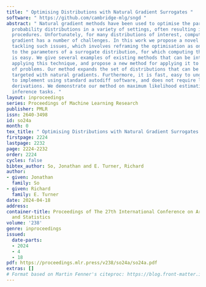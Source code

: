 ```yaml
---
title: " Optimising Distributions with Natural Gradient Surrogates "
software: " https://github.com/cambridge-mlg/sngd "
abstract: " Natural gradient methods have been used to optimise the parameters of
  probability distributions in a variety of settings, often resulting in fast-converging
  procedures. Unfortunately, for many distributions of interest, computing the natural
  gradient has a number of challenges. In this work we propose a novel technique for
  tackling such issues, which involves reframing the optimisation as one with respect
  to the parameters of a surrogate distribution, for which computing the natural gradient
  is easy. We give several examples of existing methods that can be interpreted as
  applying this technique, and propose a new method for applying it to a wide variety
  of problems. Our method expands the set of distributions that can be efficiently
  targeted with natural gradients. Furthermore, it is fast, easy to understand, simple
  to implement using standard autodiff software, and does not require lengthy model-specific
  derivations. We demonstrate our method on maximum likelihood estimation and variational
  inference tasks. "
layout: inproceedings
series: Proceedings of Machine Learning Research
publisher: PMLR
issn: 2640-3498
id: so24a
month: 0
tex_title: " Optimising Distributions with Natural Gradient Surrogates "
firstpage: 2224
lastpage: 2232
page: 2224-2232
order: 2224
cycles: false
bibtex_author: So, Jonathan and E. Turner, Richard
author:
- given: Jonathan
  family: So
- given: Richard
  family: E. Turner
date: 2024-04-18
address:
container-title: Proceedings of The 27th International Conference on Artificial Intelligence
  and Statistics
volume: '238'
genre: inproceedings
issued:
  date-parts:
  - 2024
  - 4
  - 18
pdf: https://proceedings.mlr.press/v238/so24a/so24a.pdf
extras: []
# Format based on Martin Fenner's citeproc: https://blog.front-matter.io/posts/citeproc-yaml-for-bibliographies/
---
```

